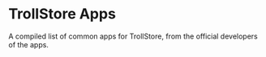# TrollStore Apps

A compiled list of common apps for TrollStore, from the official developers of the apps.
